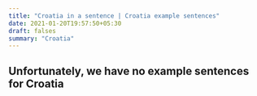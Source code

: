 ```yaml
---
title: "Croatia in a sentence | Croatia example sentences"
date: 2021-01-20T19:57:50+05:30
draft: falses
summary: "Croatia"
---
```

## Unfortunately, we have no example sentences for Croatia                 
